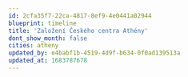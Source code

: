 ```yaml
---
id: 2cfa35f7-22ca-4817-8ef9-4e0441a02944
blueprint: timeline
title: 'Založení Českého centra Athény'
dont_show_month: false
cities: atheny
updated_by: e4babf1b-4519-4d9f-b634-0f0ad139513a
updated_at: 1683787678
---
```

